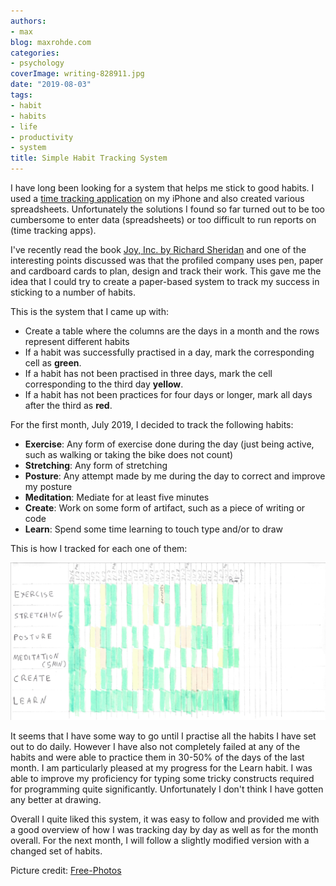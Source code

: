 ```yaml
---
authors:
- max
blog: maxrohde.com
categories:
- psychology
coverImage: writing-828911.jpg
date: "2019-08-03"
tags:
- habit
- habits
- life
- productivity
- system
title: Simple Habit Tracking System
---
```


I have long been looking for a system that helps me stick to good habits. I used a [time tracking application](http://timetrack.io/) on my iPhone and also created various spreadsheets. Unfortunately the solutions I found so far turned out to be too cumbersome to enter data (spreadsheets) or too difficult to run reports on (time tracking apps).

I've recently read the book [Joy, Inc. by Richard Sheridan](https://www.goodreads.com/review/show/2921675953) and one of the interesting points discussed was that the profiled company uses pen, paper and cardboard cards to plan, design and track their work. This gave me the idea that I could try to create a paper-based system to track my success in sticking to a number of habits.

This is the system that I came up with:

- Create a table where the columns are the days in a month and the rows represent different habits
- If a habit was successfully practised in a day, mark the corresponding cell as **green**.
- If a habit has not been practised in three days, mark the cell corresponding to the third day **yellow**.
- If a habit has not been practices for four days or longer, mark all days after the third as **red**.

For the first month, July 2019, I decided to track the following habits:

- **Exercise**: Any form of exercise done during the day (just being active, such as walking or taking the bike does not count)
- **Stretching**: Any form of stretching
- **Posture**: Any attempt made by me during the day to correct and improve my posture
- **Meditation**: Mediate for at least five minutes
- **Create**: Work on some form of artifact, such as a piece of writing or code
- **Learn**: Spend some time learning to touch type and/or to draw

This is how I tracked for each one of them:

![](images/habits-july.png)

It seems that I have some way to go until I practise all the habits I have set out to do daily. However I have also not completely failed at any of the habits and were able to practice them in 30-50% of the days of the last month. I am particularly pleased at my progress for the Learn habit. I was able to improve my proficiency for typing some tricky constructs required for programming quite significantly. Unfortunately I don't think I have gotten any better at drawing.

Overall I quite liked this system, it was easy to follow and provided me with a good overview of how I was tracking day by day as well as for the month overall. For the next month, I will follow a slightly modified version with a changed set of habits.

Picture credit: [Free-Photos](https://pixabay.com/photos/writing-write-person-paperwork-828911/)
